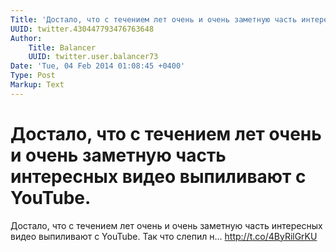 ```yaml
---
Title: 'Достало, что с течением лет очень и очень заметную часть интересных видео выпиливают с YouTube.'
UUID: twitter.430447793476763648
Author:
    Title: Balancer
    UUID: twitter.user.balancer73
Date: 'Tue, 04 Feb 2014 01:08:45 +0400'
Type: Post
Markup: Text
---
```


# Достало, что с течением лет очень и очень заметную часть интересных видео выпиливают с YouTube.

Достало, что с течением лет очень и очень заметную часть
интересных видео выпиливают с YouTube. Так что слепил н...
http://t.co/4ByRilGrKU